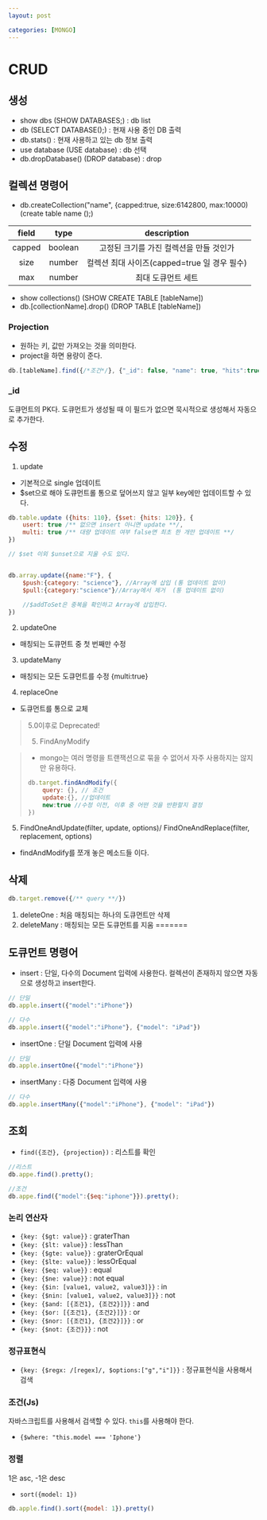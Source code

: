 ```yaml
---
layout: post

categories: [MONGO]
---
```



# CRUD


## 생성
- show dbs (SHOW DATABASES;) : db list
- db (SELECT DATABASE();) : 현재 사용 중인 DB 출력
- db.stats() : 현재 사용하고 있는 db 정보 출력
- use database (USE database) : db 선택
- db.dropDatabase() (DROP database) : drop



## 컬렉션 명령어
- db.createCollection("name", {capped:true, size:6142800, max:10000) (create table name ();)

| field  |  type   |           description           |
|:------:|:-------:|:-------------------------------:|
| capped | boolean |     고정된 크기를 가진 컬렉션을 만들 것인가      |
|  size  | number  | 컬렉션 최대 사이즈(capped=true 일 경우 필수) |
|  max   | number  |           최대 도큐먼트 세트            |


- show collections() (SHOW CREATE TABLE [tableName])
- db.[collectionName].drop() (DROP TABLE [tableName])

### Projection
- 원하는 키, 값만 가져오는 것을 의미한다.
- project을 하면 용량이 준다.

```javascript
db.[tableName].find({/*조건*/}, {"_id": false, "name": true, "hits":true, "author":{$slice: 1}})
```

### _id
도큐먼트의 PK다. 도큐먼트가 생성될 때 이 필드가 없으면 묵시적으로 생성해서 자동으로 추가한다.


## 수정

1. update

- 기본적으로 single 업데이트
- $set으로 해야 도큐먼트롤 통으로 덮어쓰지 않고 일부 key에만 업데이트할 수 있다.

```javascript
db.table.update ({hits: 110}, {$set: {hits: 120}}, {
    usert: true /** 없으면 insert 아니면 update **/, 
    multi: true /** 대량 업데이트 여부 false면 최초 한 개만 업데이트 **/
})

// $set 이외 $unset으로 지울 수도 있다.


db.array.update({name:"F"}, {
    $push:{category: "science"}, //Array에 삽입 (통 업데이트 없이)
    $pull:{category:"science"}//Array에서 제거  (통 업데이트 없이)
    
    //$addToSet은 중복을 확인하고 Array에 삽입한다.
})
```

2. updateOne
- 매칭되는 도큐먼트 중 첫 번째만 수정

3. updateMany
- 매칭되는 모든 도큐먼트를 수정 {multi:true}

4. replaceOne
- 도큐먼트를 통으로 교체

> 5.0이후로 Deprecated! 
> 
> 5. FindAnyModify

[//]: # (> - select from for update와 비슷한 느낌이다.)
> - mongo는 여러 명령을 트랜잭션으로 묶을 수 없어서 자주 사용하지는 않지만 유용하다.
> 
> ```javascript
> db.target.findAndModify({
>     query: {}, // 조건
>     update:{}, //업데이트
>     new:true //수정 이전, 이후 중 어떤 것을 반환할지 결정
> })
> ```
>

5. FindOneAndUpdate(filter, update, options)/ FindOneAndReplace(filter, replacement, options)
- findAndModify를 쪼개 놓은 메소드들 이다.

## 삭제

```javascript
db.target.remove({/** query **/})
```

1. deleteOne : 처음 매칭되는 하나의 도큐먼트만 삭제
2. deleteMany : 매칭되는 모든 도큐먼트를 지움
=======
## 도큐먼트 명령어

- insert : 단일, 다수의 Document 입력에 사용한다. 컬렉션이 존재하지 않으면 자동으로 생성하고 insert한다.

```javascript
// 단일
db.apple.insert({"model":"iPhone"})

// 다수
db.apple.insert({"model":"iPhone"}, {"model": "iPad"})
```

- insertOne : 단일 Document 입력에 사용

```javascript
// 단일
db.apple.insertOne({"model":"iPhone"})
```

- insertMany : 다중 Document 입력에 사용

```javascript
// 다수
db.apple.insertMany({"model":"iPhone"}, {"model": "iPad"})
```


## 조회

- `find({조건}, {projection})` : 리스트를 확인

```javascript
//리스트
db.appe.find().pretty();

//조건
db.appe.find({"model":{$eq:"iphone"}}).pretty();
```

### 논리 연산자

- `{key: {$gt: value}}`  :  graterThan
- `{key: {$lt: value}}`  :  lessThan
- `{key: {$gte: value}}`  :  graterOrEqual
- `{key: {$lte: value}}`  :  lessOrEqual
- `{key: {$eq: value}}` : equal
- `{key: {$ne: value}}` : not equal
- `{key: {$in: [value1, value2, value3]}}` : in
- `{key: {$nin: [value1, value2, value3]}}` : not 
- `{key: {$and: [{조건1}, {조건2}]}}` : and 
- `{key: {$or: [{조건1}, {조건2}]}}` : or
- `{key: {$nor: [{조건1}, {조건2}]}}` : or
- `{key: {$not: {조건}}}` : not


### 정규표현식

- `{key: {$regx: /[regex]/, $options:["g","i"]}}` : 정규표현식을 사용해서 검색


### 조건(Js)

자바스크립트를 사용해서 검색할 수 있다. `this`를 사용해야 한다.

- `{$where: "this.model === 'Iphone'}`

### 정렬
1은 asc, -1은 desc

- `sort({model: 1})`

```js
db.apple.find().sort({model: 1}).pretty()
```
    
